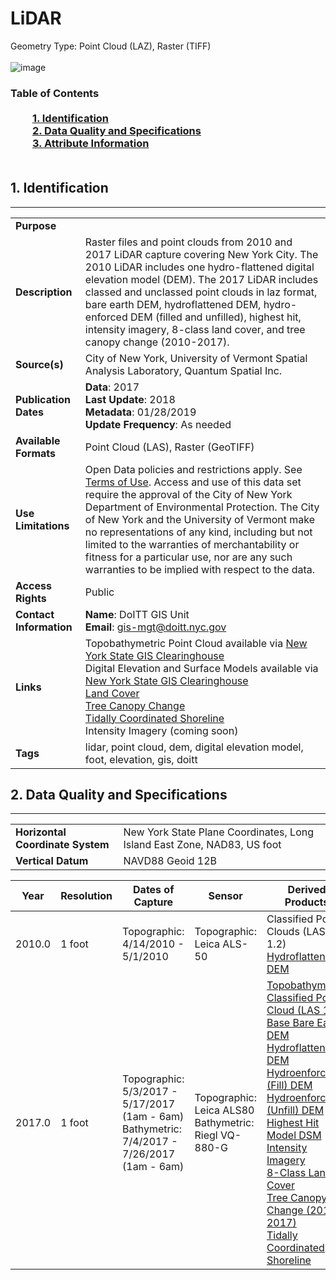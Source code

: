 # LiDAR
Geometry Type: Point Cloud (LAZ), Raster (TIFF)<br><br>![image](https://github.com/CityOfNewYork/nyc-geo-metadata/blob/master/Images/LiDAR.PNG)

### Table of Contents<br><br>&nbsp;&nbsp;&nbsp;&nbsp;&nbsp;&nbsp;&nbsp;&nbsp;&nbsp;[**1. Identification**](#1-identification)<br>&nbsp;&nbsp;&nbsp;&nbsp;&nbsp;&nbsp;&nbsp;&nbsp;&nbsp;[**2. Data Quality and Specifications**](#2-data-quality-and-specifications)<br>&nbsp;&nbsp;&nbsp;&nbsp;&nbsp;&nbsp;&nbsp;&nbsp;&nbsp;[**3. Attribute Information**](#3-attribute-information)<br><br>
## 1. Identification
---------------------------------------------
|     |     |
| --- | --- |
**Purpose** |
**Description** |Raster files and point clouds from 2010 and 2017 LiDAR capture covering New York City. The 2010 LiDAR includes one hydro-flattened digital elevation model (DEM). The 2017 LiDAR includes classed and unclassed point clouds in laz format, bare earth DEM, hydroflattened DEM, hydro-enforced DEM (filled and unfilled), highest hit, intensity imagery, 8-class land cover, and tree canopy change (2010-2017). 
**Source(s)** |City of New York, University of Vermont Spatial Analysis Laboratory, Quantum Spatial Inc. 
**Publication Dates** |**Data**: 2017<br>**Last Update**: 2018<br>**Metadata**: 01/28/2019<br>**Update Frequency**: As needed
**Available Formats** |Point Cloud (LAS), Raster (GeoTIFF)
**Use Limitations** |Open Data policies and restrictions apply. See [Terms of Use](http://www.nyc.gov/html/data/terms.html). Access and use of this data set require the approval of the City of New York Department of Environmental Protection. The City of New York and the University of Vermont make no representations of any kind, including but not limited to the warranties of merchantability or fitness for a particular use, nor are any such warranties to be implied with respect to the data.
**Access Rights** |Public
**Contact Information** |**Name**: DoITT GIS Unit<br>**Email**: gis-mgt@doitt.nyc.gov
**Links** |Topobathymetric Point Cloud available via [New York State GIS Clearinghouse](https://orthos.dhses.ny.gov/?Extent=-9603624.133747088,4774299.7366908705,-7659066.134172721,5795498.434580554&Layers=07_meter_dem_index_usgs,1_meter_dem_index_fema,1_meter_dem_index_usgs,1_meter_dem_index_tidal_water,1_meter_dem_index_hydro_flattened,1_meter_dem_index_usda_utm18n,1_meter_dem_index_usda_utm17n,1_meter_dem_index_nys,2_meter_dem_index_ne_lidar,2_meter_dem_index_nys,2_meter_dem_index_fema,2_meter_dem_index_monroe_county,2_meter_dem_index_tompkins_county,2_meter_dem_index_erie_county&layerGroups=DEMIndexes,Orthoimagery&rightMenu=0)<br>Digital Elevation and Surface Models available via [New York State GIS Clearinghouse](http://gis.ny.gov/elevation/NYC-topobathymetric-DEM.htm)<br>[Land Cover](https://data.cityofnewyork.us/Environment/Land-Cover-Raster-Data-2017-6in-Resolution/he6d-2qns)<br>[Tree Canopy Change](https://data.cityofnewyork.us/Environment/Tree-Canopy-Change-2010-2017-/by9k-vhck)<br>[Tidally Coordinated Shoreline](https://data.cityofnewyork.us/Environment/Tidally-Coordinated-Shoreline/pawq-tjb4)<br>Intensity Imagery (coming soon)
**Tags** |lidar, point cloud, dem, digital elevation model, foot, elevation, gis, doitt
## 2. Data Quality and Specifications
---------------------------------------------
|     |     |
| --- | --- |
**Horizontal Coordinate System** |New York State Plane Coordinates, Long Island East Zone, NAD83, US foot
**Vertical Datum** |NAVD88 Geoid 12B

 | Year | Resolution | Dates of Capture | Sensor | Derived Products | 
|-- | --| -- | --| -- |
|2010.0|1 foot|Topographic: 4/14/2010 - 5/1/2010|Topographic: Leica ALS-50|Classified Point Clouds (LAS 1.2)<br>[Hydroflattened DEM](https://github.com/CityOfNewYork/nyc-geo-metadata/blob/master/Metadata/Metadata_2010_DEM.md)
|2017.0|1 foot|Topographic: 5/3/2017 - 5/17/2017 (1am - 6am) <br> Bathymetric: 7/4/2017 - 7/26/2017 (1am - 6am)|Topographic: Leica ALS80 <br> Bathymetric: Riegl VQ-880-G|[Topobathymetric Classified Point Cloud (LAS 1.4)](https://github.com/CityOfNewYork/nyc-geo-metadata/blob/master/Metadata/Metadata_TopobathymetricClassifiedPointCloud.md)<br> [Base Bare Earth DEM](https://github.com/CityOfNewYork/nyc-geo-metadata/blob/master/Metadata/Metadata_BareEarthDigitalElevationModel.md)<br> [Hydroflattened DEM](https://github.com/CityOfNewYork/nyc-geo-metadata/blob/master/Metadata/Metadata_HydroflattenedDigitalElevationModel.md)<br> [Hydroenforced (Fill) DEM](https://github.com/CityOfNewYork/nyc-geo-metadata/blob/master/Metadata/Metadata_HydroEnforcedElevationModelFilled.md)<br>[Hydroenforced (Unfill) DEM](https://github.com/CityOfNewYork/nyc-geo-metadata/blob/master/Metadata/Metadata_HydroEnforcedElevationModelUnfilled.md)<br>[Highest Hit Model DSM](https://github.com/CityOfNewYork/nyc-geo-metadata/blob/master/Metadata/Metadata_HighestHitDigitalSurfaceModel.md)<br>[Intensity Imagery](https://github.com/CityOfNewYork/nyc-geo-metadata/blob/master/Metadata/Metadata_IntensityImagery.md)<br>[8-Class Land Cover](https://github.com/CityOfNewYork/nyc-geo-metadata/blob/master/Metadata/Metadata_LandCover.md)<br>[Tree Canopy Change (2010-2017)](https://github.com/CityOfNewYork/nyc-geo-metadata/blob/master/Metadata/Metadata_TreeCanopyChange.md)<br>[Tidally Coordinated Shoreline](https://github.com/CityOfNewYork/nyc-geo-metadata/blob/master/Metadata/Metadata_TidalShoreline.md)
